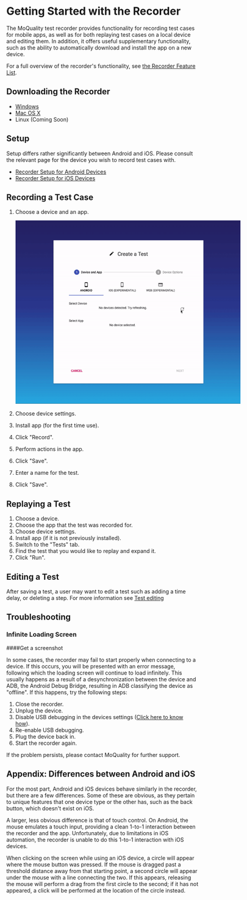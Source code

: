 # Getting Started with the Recorder

The MoQuality test recorder provides functionality for recording test cases for mobile apps, as well as for both replaying test cases on a local device and editing them. In addition, it offers useful supplementary functionality, such as the ability to automatically download and install the app  on a new device.

For a full overview of the recorder's functionality, see [the Recorder Feature List](features).

## Downloading the Recorder

* [Windows](https://storage.googleapis.com/moquality/releases/prod-recorder/latest/recorder-win32-x64.zip)
* [Mac OS X](https://storage.googleapis.com/moquality/releases/prod-recorder/latest/recorder-darwin-x64.tar.gz)
* Linux (Coming Soon)

## Setup

Setup differs rather significantly between Android and iOS. Please consult the relevant page for the device you wish to record test cases with.

* [Recorder Setup for Android Devices](android)
* [Recorder Setup for iOS Devices](ios)

## Recording a Test Case

1. Choose a device and an app.

    <img src="common/select-device-and-settings.gif" style="max-width:600px;max-height:480px" />

2. Choose device settings.
3. Install app (for the first time use).
4. Click "Record".
5. Perform actions in the app.
6. Click "Save".
7. Enter a name for the test.
8. Click "Save".

## Replaying a Test

1. Choose a device.
2. Choose the app that the test was recorded for.
3. Choose device settings.
4. Install app (if it is not previously installed).
5. Switch to the "Tests" tab.
6. Find the test that you would like to replay and expand it.
7. Click "Run".

## Editing a Test
After saving a test, a user may want to edit a test such as adding a time delay, or deleting a step. For more information see [Test editing](test-editing)

## Troubleshooting

### Infinite Loading Screen

####Get a screenshot

In some cases, the recorder may fail to start properly when connecting to a device. If this occurs, you will be presented with an error message, following which the loading screen will continue to load infinitely. This usually happens as a result of a desynchronization between the device and ADB, the Android Debug Bridge, resulting in ADB classifying the device as "offline". If this happens, try the following steps:

1. Close the recorder.
2. Unplug the device.
3. Disable USB debugging in the devices settings ([Click here to know how](android)). 
4. Re-enable USB debugging.
5. Plug the device back in.
6. Start the recorder again.

If the problem persists, please contact MoQuality for further support.

## Appendix: Differences between Android and iOS

For the most part, Android and iOS devices behave similarly in the recorder, but there are a few differences. Some of these are obvious, as they pertain to unique features that one device type or the other has, such as the back button, which doesn't exist on iOS.

A larger, less obvious difference is that of touch control. On Android, the mouse emulates a touch input, providing a clean 1-to-1 interaction between the recorder and the app. Unfortunately, due to limitations in iOS automation, the recorder is unable to do this 1-to-1 interaction with iOS devices.

When clicking on the screen while using an iOS device, a circle will appear where the mouse button was pressed. If the mouse is dragged past a threshold distance away from that starting point, a second circle will appear under the mouse with a line connecting the two. If this appears, releasing the mouse will perform a drag from the first circle to the second; if it has not appeared, a click will be performed at the location of the circle instead.
